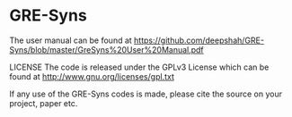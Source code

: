 GRE-Syns
========
The user manual can be found at
https://github.com/deepshah/GRE-Syns/blob/master/GreSyns%20User%20Manual.pdf

LICENSE
The code is released under the GPLv3 License which can be found at http://www.gnu.org/licenses/gpl.txt

If any use of the GRE-Syns codes is made, please cite the source on your project, paper etc. 
